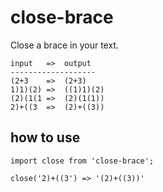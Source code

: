 # close-brace

Close a brace in your text.

```
input   =>  output
-------------------
(2+3    =>  (2+3)
1)1)(2) =>  ((1)1)(2)
(2)(1(1 =>  (2)(1(1))
2)+((3  =>  (2)+((3))
```

## how to use

```
import close from 'close-brace';

close('2)+((3') => '(2)+((3))'
```